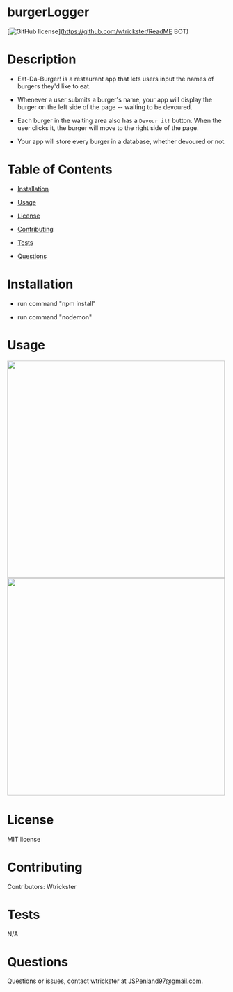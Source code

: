 # burgerLogger
[![GitHub license](https://img.shields.io/badge/license-MIT-blue.svg)](https://github.com/wtrickster/ReadME BOT)

# Description

* Eat-Da-Burger! is a restaurant app that lets users input the names of burgers they'd like to eat.

* Whenever a user submits a burger's name, your app will display the burger on the left side of the page -- waiting to be devoured.

* Each burger in the waiting area also has a `Devour it!` button. When the user clicks it, the burger will move to the right side of the page.

* Your app will store every burger in a database, whether devoured or not.


# Table of Contents 

* [Installation](#installation)

* [Usage](#usage)

* [License](#license)

* [Contributing](#contributing)

* [Tests](#tests)

* [Questions](#questions)

# Installation

* run command "npm install"

* run command "nodemon"


# Usage

<img src = Pic1.png width=500>

<img src = Pic2.png width=500>

# License

MIT license

# Contributing

​Contributors: Wtrickster

# Tests

N/A

# Questions

Questions or issues, contact wtrickster at JSPenland97@gmail.com.